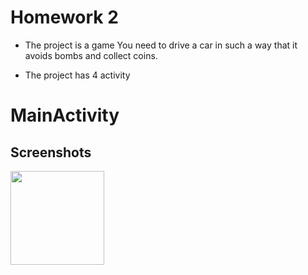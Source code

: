 
#    Homework 2

- The project is a game You need to drive a car in such a way that it avoids bombs and collect coins.


- The project has 4 activity


# MainActivity


## Screenshots

<img src="https://github.com/yuvaljs/andriodGame2/assets/159685242/1a597b7a-e519-4569-95a8-fae9e1c3cee8" width="150">



   
   
